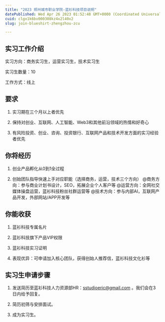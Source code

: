 ```yaml
---
title: "2023 郑州城市职业学院-蓝衫科技项目说明"
datePublished: Wed Apr 26 2023 01:52:48 GMT+0000 (Coordinated Universal Time)
cuid: clgx1k6bv000308kz4x2l40x2
slug: join-blueshirt-zhengzhou-zcu

---
```


## 实习工作介绍

实习方向：商务实习生，运营实习生，技术实习生

实习生数量：10

工作方式：线上

## 要求

1. 实习期在三个月以上者优先
    
2. 保持对创业、互联网、人工智能、Web3和其他前沿领域的热情和好奇心
    
3. 有风险投资、创业、咨询、投资银行、互联网产品和技术开发方面的实习经验者优先
    

## 你将经历

1. 创业产品孵化从0到1全过程
    
2. 创始团队指导快速上手对应职能（选择商务，运营，技术三个方向） @商务方向：参与商业计划书设计，SEO，拓展企业个人客户等 @运营方向：全网社交媒体操盘运营，蓝衫科技粉丝社群运营等 @技术方向：参与内部AI，互联网产品开发，外部网站/APP开发等
    

## 你能收获

1. 蓝衫科技专属名片
    
2. 蓝衫科技旗下产品VIP权限
    
3. 蓝衫科技实习证明
    
4. 表现优异：可申请加入核心团队，获得创始人推荐信，蓝衫科技文化衫等
    

## 实习生申请步骤

1. 发送简历至蓝衫科技人力资源部HR：sstudioeric@gmail.com 。我们会在3日内给予回复。
    
2. 简历初筛与安排面试。
    
3. 成为实习生。